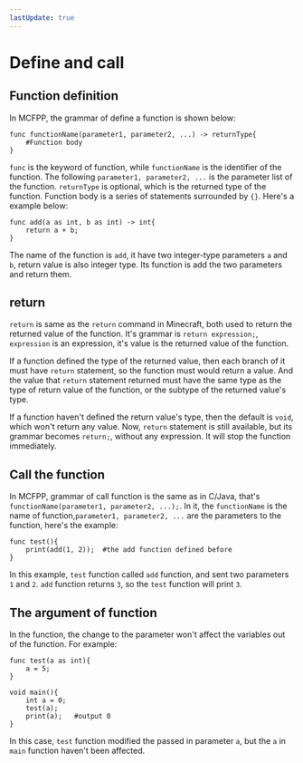 ```yaml
---
lastUpdate: true
---
```


# Define and call

## Function definition

In MCFPP, the grammar of define a function is shown below:

```mcfpp
func functionName(parameter1, parameter2, ...) -> returnType{
    #Function body
}
```

`func` is the keyword of function, while `functionName` is the identifier of the function. The following `parameter1, parameter2, ...` is the parameter list of the function. `returnType` is optional, which is the returned type of the function. Function body is a series of statements surrounded by `{}`. Here's a example below:

```mcfpp
func add(a as int, b as int) -> int{
    return a + b;
}
```

The name of the function is `add`, it have two integer-type parameters `a` and `b`, return value is also integer type. Its function is add the two parameters and return them.

## return

`return` is same as the `return` command in Minecraft, both used to return the returned value of the function. It's grammar is `return expression;`, `expression` is an expression, it's value is the returned value of the function.

If a function defined the type of the returned value, then each branch of it must have `return` statement, so the function must would return a value. And the value that `return` statement returned must have the same type as the type of return value of the function, or the subtype of the returned value's type.

If a function haven't defined the return value's type, then the default is `void`, which won't return any value. Now, `return` statement is still available, but its grammar becomes `return;`, without any expression. It will stop the function immediately.

## Call the function

In MCFPP, grammar of call function is the same as in C/Java, that's `functionName(parameter1, parameter2, ...);`. In it, the `functionName` is the name of function,`parameter1, parameter2, ...` are the parameters to the function, here's the example:

```mcfpp
func test(){
    print(add(1, 2));  #the add function defined before 
}
```

In this example, `test` function called `add` function, and sent two parameters `1` and `2`. `add` function returns `3`, so the `test` function will print `3`.

## The argument of function

In the function, the change to the parameter won't affect the variables out of the function. For example:

```mcfpp
func test(a as int){
    a = 5;
}

void main(){
    int a = 0;
    test(a);
    print(a);   #output 0
}
```

In this case, `test` function modified the passed in parameter `a`, but the `a` in `main` function haven't been affected.
